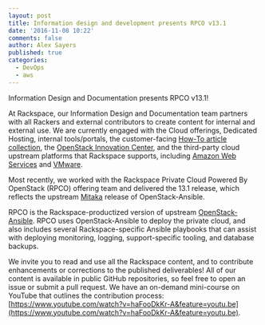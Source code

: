 ```yaml
---
layout: post
title: Information design and development presents RPCO v13.1
date: '2016-11-08 10:22'
comments: false
author: Alex Sayers
published: true
categories:
  - DevOps
  - aws
---
```


Information Design and Documentation presents RPCO v13.1!

<!-- more -->

At Rackspace, our Information Design and Documentation team partners with all
Rackers and external contributors to create content for internal and external use.
We are currently engaged with the Cloud offerings, Dedicated Hosting, internal
tools/portals, the customer-facing
[How-To article collection](https://support.rackspace.com/how-to/),
the [OpenStack Innovation Center](https://osic.org/),
and the third-party cloud upstream platforms that Rackspace supports, including
[Amazon Web Services](https://www.rackspace.com/managed-aws) and
[VMware](https://www.rackspace.com/managed-hosting/vmware).

Most recently, we worked with the Rackspace Private Cloud Powered By
OpenStack (RPCO) offering team and delivered the 13.1 release, which reflects
the upstream
[Mitaka](https://docs.openstack.org/developer/openstack-ansible/mitaka/) release
of OpenStack-Ansible.

RPCO is the Rackspace-productized version of upstream
[OpenStack-Ansible](https://docs.openstack.org/developer/openstack-ansible/).
RPCO uses OpenStack-Ansible to deploy the private cloud, and also includes several
Rackspace-specific Ansible playbooks that can assist with deploying monitoring,
logging, support-specific tooling, and database backups.

We invite you to read and use all the Rackspace content, and to
contribute enhancements or corrections to the published deliverables!  All of
our content is available in public GitHub repositories, so feel free to open an
issue or submit a pull request.  We have an on-demand mini-course on YouTube that
outlines the contribution process:
[https://www.youtube.com/watch?v=haFooDkKr-A&feature=youtu.be](https://www.youtube.com/watch?v=haFooDkKr-A&feature=youtu.be).
